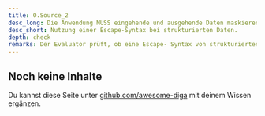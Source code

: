 ```yaml
---
title: O.Source_2
desc_long: Die Anwendung MUSS eingehende und ausgehende Daten maskieren beziehungsweise von potenziell schadhaften Zeichen bereinigen oder deren Verarbeitung ablehnen.
desc_short: Nutzung einer Escape-Syntax bei strukturierten Daten.                      
depth: check
remarks: Der Evaluator prüft, ob eine Escape- Syntax von strukturierten Daten für alle Eingaben vorhanden ist. Schadhafte Zeichen sind kontextabhängig zu betrachten. Im Datenbank-Kontext sind beispielsweise Hochkommata oder Prozentzeichen gegebenenfalls schadhaft, während im Web/HTML Kontext eher Tag-Klammern (<) schadhaft sind. Grundsätzlich muss die Input-Validierung daher kontextbezogen stattfinden. Wird eine potenziell schädliche Eingabe erkannt, muss sie entweder bereinigt/maskiert oder abgelehnt/verworfen werden. Das Verwerfen sollte dem Bereinigen vorgezogen werden. Sofern vorher maskierte oder bereinigte Eingaben weitergegeben werden, müssen diese so maskiert oder enkodiert werden, dass sie im Kontext der Weitergabe keine schädlichen Effekte haben.
---
```


## Noch keine Inhalte

Du kannst diese Seite unter [github.com/awesome-diga](https://github.com/awesome-diga/tr-faq) mit deinem Wissen ergänzen.
